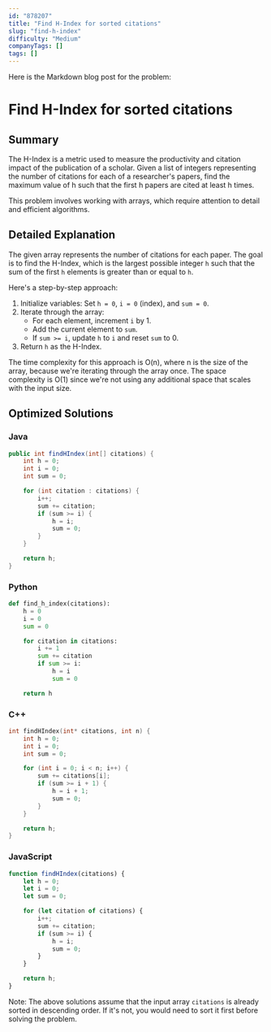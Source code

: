 ```yaml
---
id: "878207"
title: "Find H-Index for sorted citations"
slug: "find-h-index"
difficulty: "Medium"
companyTags: []
tags: []
---
```


Here is the Markdown blog post for the problem:

# Find H-Index for sorted citations
## Summary
The H-Index is a metric used to measure the productivity and citation impact of the publication of a scholar. Given a list of integers representing the number of citations for each of a researcher's papers, find the maximum value of h such that the first h papers are cited at least h times.

This problem involves working with arrays, which require attention to detail and efficient algorithms.

## Detailed Explanation
The given array represents the number of citations for each paper. The goal is to find the H-Index, which is the largest possible integer `h` such that the sum of the first `h` elements is greater than or equal to `h`. 

Here's a step-by-step approach:

1. Initialize variables: Set `h = 0`, `i = 0` (index), and `sum = 0`.
2. Iterate through the array:
   - For each element, increment `i` by 1.
   - Add the current element to `sum`. 
   - If `sum >= i`, update `h` to `i` and reset `sum` to 0.
3. Return `h` as the H-Index.

The time complexity for this approach is O(n), where n is the size of the array, because we're iterating through the array once. The space complexity is O(1) since we're not using any additional space that scales with the input size.

## Optimized Solutions
### Java
```java
public int findHIndex(int[] citations) {
    int h = 0;
    int i = 0;
    int sum = 0;

    for (int citation : citations) {
        i++;
        sum += citation;
        if (sum >= i) {
            h = i;
            sum = 0;
        }
    }

    return h;
}
```
### Python
```python
def find_h_index(citations):
    h = 0
    i = 0
    sum = 0

    for citation in citations:
        i += 1
        sum += citation
        if sum >= i:
            h = i
            sum = 0

    return h
```
### C++
```cpp
int findHIndex(int* citations, int n) {
    int h = 0;
    int i = 0;
    int sum = 0;

    for (int i = 0; i < n; i++) {
        sum += citations[i];
        if (sum >= i + 1) {
            h = i + 1;
            sum = 0;
        }
    }

    return h;
}
```
### JavaScript
```javascript
function findHIndex(citations) {
    let h = 0;
    let i = 0;
    let sum = 0;

    for (let citation of citations) {
        i++;
        sum += citation;
        if (sum >= i) {
            h = i;
            sum = 0;
        }
    }

    return h;
}
```
Note: The above solutions assume that the input array `citations` is already sorted in descending order. If it's not, you would need to sort it first before solving the problem.